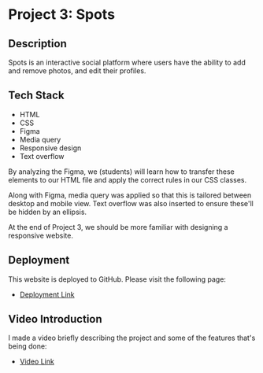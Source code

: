 # Project 3: Spots

## Description

Spots is an interactive social platform where users have the ability to add and remove photos, and edit their profiles.

## Tech Stack

- HTML
- CSS
- Figma
- Media query
- Responsive design
- Text overflow

By analyzing the Figma, we (students) will learn how to transfer these elements to our HTML file and apply the correct rules in our CSS classes.

Along with Figma, media query was applied so that this is tailored between desktop and mobile view. Text overflow was also inserted to ensure these'll be hidden by an ellipsis.

At the end of Project 3, we should be more familiar with designing a responsive website.

## Deployment

This website is deployed to GitHub. Please visit the following page:

- [Deployment Link](https://lms-jacq.github.io/se_project_spots)

## Video Introduction

I made a video briefly describing the project and some of the features that's being done:

- [Video Link](https://drive.google.com/file/d/1zrK0XSW5J-rql-QwEsvhQLlDYwqlObLV/view?usp=sharing)
